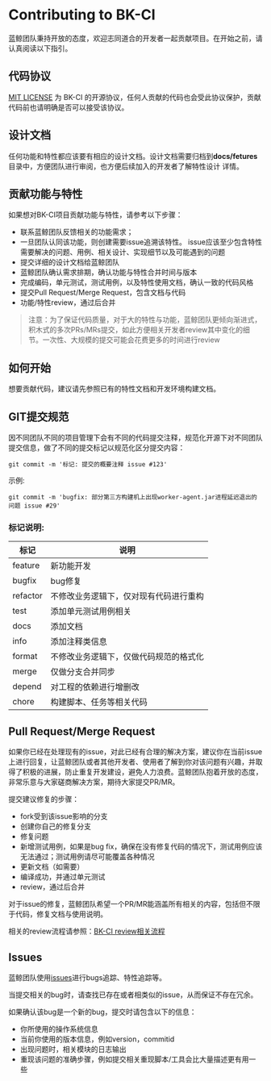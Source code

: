 # Contributing to BK-CI

蓝鲸团队秉持开放的态度，欢迎志同道合的开发者一起贡献项目。在开始之前，请认真阅读以下指引。

## 代码协议

[MIT LICENSE](LICENSE.txt) 为 BK-CI 的开源协议，任何人贡献的代码也会受此协议保护，贡献代码前也请明确是否可以接受该协议。

## 设计文档

任何功能和特性都应该要有相应的设计文档。设计文档需要归档到**docs/fetures**目录中，方便团队进行审阅，也方便后续加入的开发者了解特性设计
详情。

## 贡献功能与特性

如果想对BK-CI项目贡献功能与特性，请参考以下步骤：

* 联系蓝鲸团队反馈相关的功能需求；
* 一旦团队认同该功能，则创建需要issue追溯该特性。 issue应该至少包含特性需要解决的问题、用例、相关设计、实现细节以及可能遇到的问题
* 提交详细的设计文档给蓝鲸团队
* 蓝鲸团队确认需求排期，确认功能与特性合并时间与版本
* 完成编码，单元测试，测试用例，以及特性使用文档，确认一致的代码风格
* 提交Pull Request/Merge Request，包含文档与代码
* 功能/特性review，通过后合并

> 注意：为了保证代码质量，对于大的特性与功能，蓝鲸团队更倾向渐进式，积木式的多次PRs/MRs提交，如此方便相关开发者review其中变化的细节。一次性、大规模的提交可能会花费更多的时间进行review

## 如何开始

想要贡献代码，建议请先参照已有的特性文档和开发环境构建文档。

## GIT提交规范

因不同团队不同的项目管理下会有不同的代码提交注释，规范化开源下对不同团队提交信息，做了不同的提交标记以规范化区分提交内容：

```
git commit -m '标记: 提交的概要注释 issue #123'
```

示例:

```shell
git commit -m 'bugfix: 部分第三方构建机上出现worker-agent.jar进程延迟退出的问题 issue #29'
```

### 标记说明:

| 标记     | 说明                                   |
| -------- | -------------------------------------- |
| feature  | 新功能开发                             |
| bugfix   | bug修复                                |
| refactor | 不修改业务逻辑下，仅对现有代码进行重构 |
| test     | 添加单元测试用例相关                   |
| docs     | 添加文档                               |
| info     | 添加注释类信息                         |
| format   | 不修改业务逻辑下，仅做代码规范的格式化 |
| merge    | 仅做分支合并同步                       |
| depend   | 对工程的依赖进行增删改                 |
| chore    | 构建脚本、任务等相关代码                 |



## Pull Request/Merge Request

如果你已经在处理现有的issue，对此已经有合理的解决方案，建议你在当前issue上进行回复，让蓝鲸团队或者其他开发者、使用者了解到你对该问题有兴趣，并取得了积极的进展，防止重复开发建设，避免人力浪费。蓝鲸团队抱着开放的态度，非常乐意与大家磋商解决方案，期待大家提交PR/MR。

提交建议修复的步骤：

* fork受到该issue影响的分支
* 创建你自己的修复分支
* 修复问题
* 新增测试用例，如果是bug fix，确保在没有修复代码的情况下，测试用例应该无法通过；测试用例请尽可能覆盖各种情况
* 更新文档（如需要）
* 编译成功，并通过单元测试
* review，通过后合并

对于issue的修复，蓝鲸团队希望一个PR/MR能涵盖所有相关的内容，包括但不限于代码，修复文档与使用说明。

相关的review流程请参照：[BK-CI review相关流程](./docs/specification/review.md)

## Issues

蓝鲸团队使用[issues](https://github.com/Tencent/bk-ci/issues)进行bugs追踪、特性追踪等。

当提交相关的bug时，请查找已存在或者相类似的issue，从而保证不存在冗余。

如果确认该bug是一个新的bug，提交时请包含以下的信息：

* 你所使用的操作系统信息
* 当前你使用的版本信息，例如version，commitid
* 出现问题时，相关模块的日志输出
* 重现该问题的准确步骤，例如提交相关重现脚本/工具会比大量描述更有用一些
